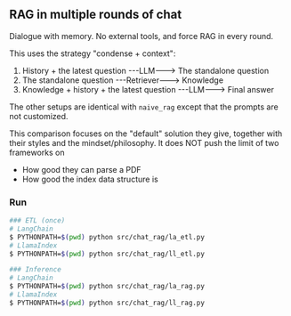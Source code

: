 ## RAG in multiple rounds of chat

Dialogue with memory. No external tools, and force RAG in every round.

This uses the strategy "condense + context":
1. History + the latest question ---LLM---> The standalone question
2. The standalone question ---Retriever---> Knowledge
3. Knowledge + history + the latest question ---LLM---> Final answer


The other setups are identical with `naive_rag` except that the prompts
are not customized.

This comparison focuses on the "default" solution they give,
together with their styles and the mindset/philosophy.
It does NOT push the limit of two frameworks on
* How good they can parse a PDF
* How good the index data structure is


### Run

```bash
### ETL (once)
# LangChain
$ PYTHONPATH=$(pwd) python src/chat_rag/la_etl.py
# LlamaIndex
$ PYTHONPATH=$(pwd) python src/chat_rag/ll_etl.py

### Inference
# LangChain
$ PYTHONPATH=$(pwd) python src/chat_rag/la_rag.py
# LlamaIndex
$ PYTHONPATH=$(pwd) python src/chat_rag/ll_rag.py
```